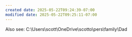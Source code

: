 ```yaml
---
created date: 2025-05-22T09:24:39-07:00
modified date: 2025-05-22T09:25:11-07:00
---
```

Also see: C:\Users\scott\OneDrive\scotto\pers\family\Dad